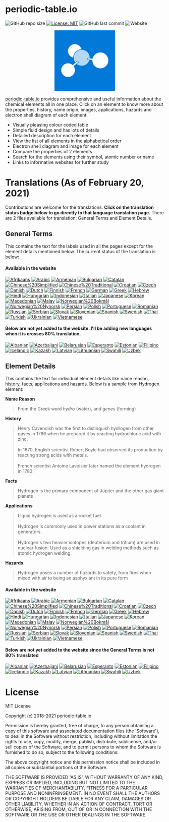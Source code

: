 # periodic-table.io

![GitHub repo size](https://img.shields.io/github/repo-size/catchspider2002/periodic-table.io)
[![License: MIT](https://img.shields.io/badge/License-MIT-blue.svg)](https://opensource.org/licenses/MIT)
![GitHub last commit](https://img.shields.io/github/last-commit/catchspider2002/periodic-table.io)
![Website](https://img.shields.io/website?up_message=online&url=https%3A%2F%2Fperiodic-table.io%2F)

<div align='center'>
<img src='images/icons/android-chrome-192x192.png' alt='periodic-table.io' />
</div>

[periodic-table.io](https://periodic-table.io) provides comprehensive and useful information about the chemical elements all in one place. Click on an element to know more about the properties, history, name origin, images, applications, hazards and electron shell diagram of each element.

- Visually pleasing colour coded table
- Simple fluid design and has lots of details
- Detailed description for each element
- View the list of all elements in the alphabetical order
- Electron shell diagram and image for each element
- Compare the properties of 2 elements
- Search for the elements using their symbol, atomic number or name
- Links to informative websites for further study

# Translations (As of February 20, 2021)

Contributions are welcome for the translations. **Click on the translation status badge below to go directly to that language translation page.** There are 2 files available for translation: General Terms and Element Details.

## General Terms
This contains the text for the labels used in all the pages except for the element details mentioned below. The current status of the translation is below:

#### Available in the website

[![Afrikaans](https://img.shields.io/badge/Afrikaans-88.9%25-green)](https://windows-uwp.oneskyapp.com/collaboration/translate/project/project/190138/language/60)
[![Arabic](https://img.shields.io/badge/Arabic-98.7%25-green)](https://windows-uwp.oneskyapp.com/collaboration/translate/project/project/190138/language/28)
[![Armenian](https://img.shields.io/badge/Armenian-100%25-brightgreen)](https://windows-uwp.oneskyapp.com/collaboration/translate/project/project/190138/language/62)
[![Bulgarian](https://img.shields.io/badge/Bulgarian-94.2%25-green)](https://windows-uwp.oneskyapp.com/collaboration/translate/project/project/190138/language/576)
[![Catalan](https://img.shields.io/badge/Catalan-94.4%25-green)](https://windows-uwp.oneskyapp.com/collaboration/translate/project/project/190138/language/23)
[![Chinese%20Simplified](https://img.shields.io/badge/Chinese%20Simplified-100%25-brightgreen)](https://windows-uwp.oneskyapp.com/collaboration/translate/project/project/190138/language/3)
[![Chinese%20Traditional](https://img.shields.io/badge/Chinese%20Traditional-98.1%25-green)](https://windows-uwp.oneskyapp.com/collaboration/translate/project/project/190138/language/2)
[![Croatian](https://img.shields.io/badge/Croatian-100%25-brightgreen)](https://windows-uwp.oneskyapp.com/collaboration/translate/project/project/190138/language/22)
[![Czech](https://img.shields.io/badge/Czech-94.2%25-green)](https://windows-uwp.oneskyapp.com/collaboration/translate/project/project/190138/language/13)
[![Danish](https://img.shields.io/badge/Danish-82.3%25-green)](https://windows-uwp.oneskyapp.com/collaboration/translate/project/project/190138/language/27)
[![Dutch](https://img.shields.io/badge/Dutch-98.7%25-green)](https://windows-uwp.oneskyapp.com/collaboration/translate/project/project/190138/language/12)
[![Finnish](https://img.shields.io/badge/Finnish-93.1%25-green)](https://windows-uwp.oneskyapp.com/collaboration/translate/project/project/190138/language/18)
[![French](https://img.shields.io/badge/French-99.7%25-green)](https://windows-uwp.oneskyapp.com/collaboration/translate/project/project/190138/language/5)
[![German](https://img.shields.io/badge/German-97.9%25-green)](https://windows-uwp.oneskyapp.com/collaboration/translate/project/project/190138/language/6)
[![Greek](https://img.shields.io/badge/Greek-75.1%25-yellow)](https://windows-uwp.oneskyapp.com/collaboration/translate/project/project/190138/language/20)
[![Hebrew](https://img.shields.io/badge/Hebrew-91.8%25-green)](https://windows-uwp.oneskyapp.com/collaboration/translate/project/project/190138/language/42)
[![Hindi](https://img.shields.io/badge/Hindi-97.6%25-green)](https://windows-uwp.oneskyapp.com/collaboration/translate/project/project/190138/language/587)
[![Hungarian](https://img.shields.io/badge/Hungarian-98.1%25-green)](https://windows-uwp.oneskyapp.com/collaboration/translate/project/project/190138/language/21)
[![Indonesian](https://img.shields.io/badge/Indonesian-98.4%25-green)](https://windows-uwp.oneskyapp.com/collaboration/translate/project/project/190138/language/54)
[![Italian](https://img.shields.io/badge/Italian-100%25-brightgreen)](https://windows-uwp.oneskyapp.com/collaboration/translate/project/project/190138/language/10)
[![Japanese](https://img.shields.io/badge/Japanese-94.2%25-green)](https://windows-uwp.oneskyapp.com/collaboration/translate/project/project/190138/language/4)
[![Korean](https://img.shields.io/badge/Korean-98.7%25-green)](https://windows-uwp.oneskyapp.com/collaboration/translate/project/project/190138/language/9)
[![Macedonian](https://img.shields.io/badge/Macedonian-79.6%25-yellow)](https://windows-uwp.oneskyapp.com/collaboration/translate/project/project/190138/language/644)
[![Malay](https://img.shields.io/badge/Malay-98.7%25-green)](https://windows-uwp.oneskyapp.com/collaboration/translate/project/project/190138/language/55)
[![Norwegian%20Bokmål](https://img.shields.io/badge/Norwegian%20Bokmål-94.4%25-green)](https://windows-uwp.oneskyapp.com/collaboration/translate/project/project/190138/language/77)
[![Norwegian%20Nynorsk](https://img.shields.io/badge/Norwegian%20Nynorsk-70.1%25-yellow)](https://windows-uwp.oneskyapp.com/collaboration/translate/project/project/190138/language/15)
[![Persian](https://img.shields.io/badge/Persian-98.7%25-green)](https://windows-uwp.oneskyapp.com/collaboration/translate/project/project/190138/language/29)
[![Polish](https://img.shields.io/badge/Polish-96.3%25-green)](https://windows-uwp.oneskyapp.com/collaboration/translate/project/project/190138/language/16)
[![Portuguese](https://img.shields.io/badge/Portuguese-99.2%25-green)](https://windows-uwp.oneskyapp.com/collaboration/translate/project/project/190138/language/563)
[![Romanian](https://img.shields.io/badge/Romanian-96.8%25-green)](https://windows-uwp.oneskyapp.com/collaboration/translate/project/project/190138/language/19)
[![Russian](https://img.shields.io/badge/Russian-94.7%25-green)](https://windows-uwp.oneskyapp.com/collaboration/translate/project/project/190138/language/11)
[![Serbian](https://img.shields.io/badge/Serbian-92.9%25-green)](https://windows-uwp.oneskyapp.com/collaboration/translate/project/project/190138/language/462)
[![Slovak](https://img.shields.io/badge/Slovak-95.2%25-green)](https://windows-uwp.oneskyapp.com/collaboration/translate/project/project/190138/language/34)
[![Slovenian](https://img.shields.io/badge/Slovenian-81.2%25-green)](https://windows-uwp.oneskyapp.com/collaboration/translate/project/project/190138/language/659)
[![Spanish](https://img.shields.io/badge/Spanish-100%25-brightgreen)](https://windows-uwp.oneskyapp.com/collaboration/translate/project/project/190138/language/79)
[![Swedish](https://img.shields.io/badge/Swedish-83.3%25-green)](https://windows-uwp.oneskyapp.com/collaboration/translate/project/project/190138/language/17)
[![Thai](https://img.shields.io/badge/Thai-94.2%25-green)](https://windows-uwp.oneskyapp.com/collaboration/translate/project/project/190138/language/56)
[![Turkish](https://img.shields.io/badge/Turkish-94.2%25-green)](https://windows-uwp.oneskyapp.com/collaboration/translate/project/project/190138/language/14)
[![Ukrainian](https://img.shields.io/badge/Ukrainian-91.8%25-green)](https://windows-uwp.oneskyapp.com/collaboration/translate/project/project/190138/language/36)
[![Vietnamese](https://img.shields.io/badge/Vietnamese-98.7%25-green)](https://windows-uwp.oneskyapp.com/collaboration/translate/project/project/190138/language/50)

#### Below are not yet added to the website. I'll be adding new languages when it is crosses 80% translation.

[![Albanian](https://img.shields.io/badge/Albanian-65.6%25-yellow)](https://windows-uwp.oneskyapp.com/collaboration/translate/project/project/190138/language/63)
[![Azerbaijani](https://img.shields.io/badge/Azerbaijani-56.1%25-orange)](https://windows-uwp.oneskyapp.com/collaboration/translate/project/project/190138/language/249)
[![Belarusian](https://img.shields.io/badge/Belarusian-66.9%25-yellow)](https://windows-uwp.oneskyapp.com/collaboration/translate/project/project/190138/language/66)
[![Esperanto](https://img.shields.io/badge/Esperanto-37.8%25-red)](https://windows-uwp.oneskyapp.com/collaboration/translate/project/project/190138/language/24)
[![Estonian](https://img.shields.io/badge/Estonian-60.8%25-orange)](https://windows-uwp.oneskyapp.com/collaboration/translate/project/project/190138/language/624)
[![Filipino](https://img.shields.io/badge/Filipino-71.7%25-yellow)](https://windows-uwp.oneskyapp.com/collaboration/translate/project/project/190138/language/31)
[![Icelandic](https://img.shields.io/badge/Icelandic-44.4%25-red)](https://windows-uwp.oneskyapp.com/collaboration/translate/project/project/190138/language/43)
[![Kazakh](https://img.shields.io/badge/Kazakh-67.7%25-yellow)](https://windows-uwp.oneskyapp.com/collaboration/translate/project/project/190138/language/159)
[![Latvian](https://img.shields.io/badge/Latvian-64.3%25-orange)](https://windows-uwp.oneskyapp.com/collaboration/translate/project/project/190138/language/38)
[![Lithuanian](https://img.shields.io/badge/Lithuanian-64.8%25-orange)](https://windows-uwp.oneskyapp.com/collaboration/translate/project/project/190138/language/641)
[![Swahili](https://img.shields.io/badge/Swahili-36.2%25-red)](https://windows-uwp.oneskyapp.com/collaboration/translate/project/project/190138/language/494)
[![Uzbek](https://img.shields.io/badge/Uzbek-57.4%25-orange)](https://windows-uwp.oneskyapp.com/collaboration/translate/project/project/190138/language/213)

## Element Details
This contains the text for individual element details like name reason, history, facts, applications and hazards. Below is a sample from Hydrogen element:

**Name Reason**
> From the Greek word *hydro* (water), and *genes* (forming)

**History**
> Henry Cavendish was the first to distinguish hydrogen from other gases in 1766 when he prepared it by reacting hydrochloric acid with zinc.<br><br>In 1670, English scientist Robert Boyle had observed its production by reacting strong acids with metals.<br><br>French scientist Antoine Lavoisier later named the element hydrogen in 1783.

**Facts**
> Hydrogen is the primary component of Jupiter and the other gas giant planets

**Applications**
> Liquid hydrogen is used as a rocket fuel.<br><br>Hydrogen is commonly used in power stations as a coolant in generators.<br><br>Hydrogen's two heavier isotopes (deuterium and tritium) are used in nuclear fusion. Used as a shielding gas in welding methods such as atomic hydrogen welding.

**Hazards**
> Hydrogen poses a number of hazards to safety, from fires when mixed with air to being an asphyxiant in its pure form

#### Available in the website

[![Afrikaans](https://img.shields.io/badge/Afrikaans-0%25-red)](https://windows-uwp.oneskyapp.com/collaboration/translate/project/project/197066/language/60)
[![Arabic](https://img.shields.io/badge/Arabic-1.9%25-red)](https://windows-uwp.oneskyapp.com/collaboration/translate/project/project/197066/language/28)
[![Armenian](https://img.shields.io/badge/Armenian-0%25-red)](https://windows-uwp.oneskyapp.com/collaboration/translate/project/project/197066/language/62)
[![Bulgarian](https://img.shields.io/badge/Bulgarian-1.2%25-red)](https://windows-uwp.oneskyapp.com/collaboration/translate/project/project/197066/language/576)
[![Catalan](https://img.shields.io/badge/Catalan-0%25-red)](https://windows-uwp.oneskyapp.com/collaboration/translate/project/project/197066/language/23)
[![Chinese%20Simplified](https://img.shields.io/badge/Chinese%20Simplified-99.2%25-green)](https://windows-uwp.oneskyapp.com/collaboration/translate/project/project/197066/language/3)
[![Chinese%20Traditional](https://img.shields.io/badge/Chinese%20Traditional-1.9%25-red)](https://windows-uwp.oneskyapp.com/collaboration/translate/project/project/197066/language/2)
[![Croatian](https://img.shields.io/badge/Croatian-29.5%25-red)](https://windows-uwp.oneskyapp.com/collaboration/translate/project/project/197066/language/22)
[![Czech](https://img.shields.io/badge/Czech-16.6%25-red)](https://windows-uwp.oneskyapp.com/collaboration/translate/project/project/197066/language/13)
[![Danish](https://img.shields.io/badge/Danish-0%25-red)](https://windows-uwp.oneskyapp.com/collaboration/translate/project/project/197066/language/27)
[![Dutch](https://img.shields.io/badge/Dutch-8.5%25-red)](https://windows-uwp.oneskyapp.com/collaboration/translate/project/project/197066/language/12)
[![Finnish](https://img.shields.io/badge/Finnish-0%25-red)](https://windows-uwp.oneskyapp.com/collaboration/translate/project/project/197066/language/18)
[![French](https://img.shields.io/badge/French-100%25-brightgreen)](https://windows-uwp.oneskyapp.com/collaboration/translate/project/project/197066/language/5)
[![German](https://img.shields.io/badge/German-6.8%25-red)](https://windows-uwp.oneskyapp.com/collaboration/translate/project/project/197066/language/6)
[![Greek](https://img.shields.io/badge/Greek-0.7%25-red)](https://windows-uwp.oneskyapp.com/collaboration/translate/project/project/197066/language/20)
[![Hebrew](https://img.shields.io/badge/Hebrew-0.2%25-red)](https://windows-uwp.oneskyapp.com/collaboration/translate/project/project/197066/language/42)
[![Hindi](https://img.shields.io/badge/Hindi-4.4%25-red)](https://windows-uwp.oneskyapp.com/collaboration/translate/project/project/197066/language/587)
[![Hungarian](https://img.shields.io/badge/Hungarian-80.7%25-green)](https://windows-uwp.oneskyapp.com/collaboration/translate/project/project/197066/language/21)
[![Indonesian](https://img.shields.io/badge/Indonesian-2.4%25-red)](https://windows-uwp.oneskyapp.com/collaboration/translate/project/project/197066/language/54)
[![Italian](https://img.shields.io/badge/Italian-100%25-brightgreen)](https://windows-uwp.oneskyapp.com/collaboration/translate/project/project/197066/language/10)
[![Japanese](https://img.shields.io/badge/Japanese-1.9%25-red)](https://windows-uwp.oneskyapp.com/collaboration/translate/project/project/197066/language/4)
[![Korean](https://img.shields.io/badge/Korean-100%25-brightgreen)](https://windows-uwp.oneskyapp.com/collaboration/translate/project/project/197066/language/9)
[![Macedonian](https://img.shields.io/badge/Macedonian-0%25-red)](https://windows-uwp.oneskyapp.com/collaboration/translate/project/project/197066/language/644)
[![Malay](https://img.shields.io/badge/Malay-1.7%25-red)](https://windows-uwp.oneskyapp.com/collaboration/translate/project/project/197066/language/55)
[![Norwegian%20Bokmål](https://img.shields.io/badge/Norwegian%20Bokmål-0%25-red)](https://windows-uwp.oneskyapp.com/collaboration/translate/project/project/197066/language/77)
[![Norwegian%20Nynorsk](https://img.shields.io/badge/Norwegian%20Nynorsk-0%25-red)](https://windows-uwp.oneskyapp.com/collaboration/translate/project/project/197066/language/15)
[![Persian](https://img.shields.io/badge/Persian-5.8%25-red)](https://windows-uwp.oneskyapp.com/collaboration/translate/project/project/197066/language/29)
[![Polish](https://img.shields.io/badge/Polish-3.4%25-red)](https://windows-uwp.oneskyapp.com/collaboration/translate/project/project/197066/language/16)
[![Portuguese](https://img.shields.io/badge/Portuguese-21.4%25-red)](https://windows-uwp.oneskyapp.com/collaboration/translate/project/project/197066/language/563)
[![Romanian](https://img.shields.io/badge/Romanian-24.1%25-red)](https://windows-uwp.oneskyapp.com/collaboration/translate/project/project/197066/language/19)
[![Russian](https://img.shields.io/badge/Russian-19.7%25-red)](https://windows-uwp.oneskyapp.com/collaboration/translate/project/project/197066/language/11)
[![Serbian](https://img.shields.io/badge/Serbian-0%25-red)](https://windows-uwp.oneskyapp.com/collaboration/translate/project/project/197066/language/462)
[![Slovak](https://img.shields.io/badge/Slovak-0.7%25-red)](https://windows-uwp.oneskyapp.com/collaboration/translate/project/project/197066/language/34)
[![Slovenian](https://img.shields.io/badge/Slovenian-0%25-red)](https://windows-uwp.oneskyapp.com/collaboration/translate/project/project/197066/language/659)
[![Spanish](https://img.shields.io/badge/Spanish-100%25-brightgreen)](https://windows-uwp.oneskyapp.com/collaboration/translate/project/project/197066/language/79)
[![Swedish](https://img.shields.io/badge/Swedish-0%25-red)](https://windows-uwp.oneskyapp.com/collaboration/translate/project/project/197066/language/17)
[![Thai](https://img.shields.io/badge/Thai-4.9%25-red)](https://windows-uwp.oneskyapp.com/collaboration/translate/project/project/197066/language/56)
[![Turkish](https://img.shields.io/badge/Turkish-0.7%25-red)](https://windows-uwp.oneskyapp.com/collaboration/translate/project/project/197066/language/14)
[![Ukrainian](https://img.shields.io/badge/Ukrainian-0.7%25-red)](https://windows-uwp.oneskyapp.com/collaboration/translate/project/project/197066/language/36)
[![Vietnamese](https://img.shields.io/badge/Vietnamese-23.7%25-red)](https://windows-uwp.oneskyapp.com/collaboration/translate/project/project/197066/language/50)

#### Below are not yet added to the website since the General Terms is not 80% translated

[![Albanian](https://img.shields.io/badge/Albanian-0%25-red)](https://windows-uwp.oneskyapp.com/collaboration/translate/project/project/197066/language/63)
[![Azerbaijani](https://img.shields.io/badge/Azerbaijani-0%25-red)](https://windows-uwp.oneskyapp.com/collaboration/translate/project/project/197066/language/249)
[![Belarusian](https://img.shields.io/badge/Belarusian-0%25-red)](https://windows-uwp.oneskyapp.com/collaboration/translate/project/project/197066/language/66)
[![Esperanto](https://img.shields.io/badge/Esperanto-0%25-red)](https://windows-uwp.oneskyapp.com/collaboration/translate/project/project/197066/language/24)
[![Estonian](https://img.shields.io/badge/Estonian-0.5%25-red)](https://windows-uwp.oneskyapp.com/collaboration/translate/project/project/197066/language/624)
[![Filipino](https://img.shields.io/badge/Filipino-0%25-red)](https://windows-uwp.oneskyapp.com/collaboration/translate/project/project/197066/language/31)
[![Icelandic](https://img.shields.io/badge/Icelandic-0%25-red)](https://windows-uwp.oneskyapp.com/collaboration/translate/project/project/197066/language/43)
[![Kazakh](https://img.shields.io/badge/Kazakh-0%25-red)](https://windows-uwp.oneskyapp.com/collaboration/translate/project/project/197066/language/159)
[![Latvian](https://img.shields.io/badge/Latvian-0%25-red)](https://windows-uwp.oneskyapp.com/collaboration/translate/project/project/197066/language/38)
[![Lithuanian](https://img.shields.io/badge/Lithuanian-0%25-red)](https://windows-uwp.oneskyapp.com/collaboration/translate/project/project/197066/language/641)
[![Swahili](https://img.shields.io/badge/Swahili-0%25-red)](https://windows-uwp.oneskyapp.com/collaboration/translate/project/project/197066/language/494)
[![Uzbek](https://img.shields.io/badge/Uzbek-0%25-red)](https://windows-uwp.oneskyapp.com/collaboration/translate/project/project/197066/language/213)


# License

MIT License

Copyright (c) 2018-2021 periodic-table.io

Permission is hereby granted, free of charge, to any person obtaining a copy of this software and associated documentation files (the 'Software'), to deal in the Software without restriction, including without limitation the rights to use, copy, modify, merge, publish, distribute, sublicense, and/or sell copies of the Software, and to permit persons to whom the Software is furnished to do so, subject to the following conditions:

The above copyright notice and this permission notice shall be included in all copies or substantial portions of the Software.

THE SOFTWARE IS PROVIDED 'AS IS', WITHOUT WARRANTY OF ANY KIND, EXPRESS OR IMPLIED, INCLUDING BUT NOT LIMITED TO THE WARRANTIES OF MERCHANTABILITY, FITNESS FOR A PARTICULAR PURPOSE AND NONINFRINGEMENT. IN NO EVENT SHALL THE AUTHORS OR COPYRIGHT HOLDERS BE LIABLE FOR ANY CLAIM, DAMAGES OR OTHER LIABILITY, WHETHER IN AN ACTION OF CONTRACT, TORT OR OTHERWISE, ARISING FROM, OUT OF OR IN CONNECTION WITH THE SOFTWARE OR THE USE OR OTHER DEALINGS IN THE SOFTWARE.
